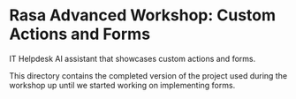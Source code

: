 # Rasa Advanced Workshop: Custom Actions and Forms 

IT Helpdesk AI assistant that showcases custom actions and forms.

This directory contains the completed version of the project used during the workshop up until we started working on
implementing forms.
